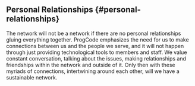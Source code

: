 ## Personal Relationships {#personal-relationships}

The network will not be a network if there are no personal relationships gluing everything together. ProgCode emphasizes the need for us to make connections between us and the people we serve, and it will not happen through just providing technological tools to members and staff. We value constant conversation, talking about the issues, making relationships and friendships within the network and outside of it. Only then with these myriads of connections, intertwining around each other, will we have a sustainable network.